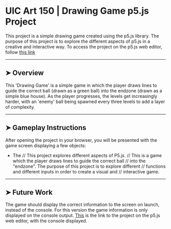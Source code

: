 # UIC Art 150 | Drawing Game p5.js Project
This project is a simple drawing game created using the p5.js library. The purpose of this project is to explore the different aspects of p5.js in a creative and interactive way.
To access the project on the p5.js web editor, follow [this link](https://editor.p5js.org/dariusalasu/sketches/sSWfJSRrg)
___
## ➤ Overview
This 'Drawing Game' is a simple game in which the player draws lines to guide the correct ball (drawn as a green ball) into the endzone (drawn as a simple blue house). As the player progresses, the levels get increasingly harder, with an 'enemy' ball being spawned every three levels to add a layer of complexity.
___
## ➤ Gameplay Instructions
After opening the project in your browser, you will be presented with the game screen displaying a few objects:
- The
// This project explores different aspects of P5.js.
// This is a game which the player draws lines to guide the correct ball
// into the "endzone". The purpose of this project is to explore different
// functions and different inputs in order to create a visual and
// interactive game.
___
## ➤ Future Work
The game should display the correct information to the screen on launch, instead of the console. For this version the game information is only displayed on the console output. [This](https://editor.p5js.org/dariusalasu/sketches/sSWfJSRrg) is the link to the project on the p5.js web editor, with the console displayed.
